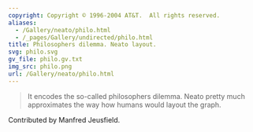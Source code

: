 ```yaml
---
copyright: Copyright © 1996-2004 AT&T.  All rights reserved.
aliases:
  - /Gallery/neato/philo.html
  - /_pages/Gallery/undirected/philo.html
title: Philosophers dilemma. Neato layout.
svg: philo.svg
gv_file: philo.gv.txt
img_src: philo.png
url: /Gallery/neato/philo.html
---
```

> It encodes the so-called philosophers dilemma.  Neato pretty much approximates the way how humans would layout the graph.

Contributed by Manfred Jeusfield.
